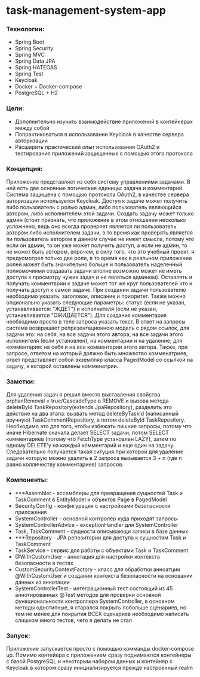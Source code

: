 # task-management-system-app 

### Технологии:
- Spring Boot
- Spring Security
- Spring MVC
- Spring Data JPA
- Spring HATEOAS
- Spring Test
- Keycloak
- Docker + Docker-compose
- PostgreSQL + H2

### Цели:
- Дополнительно изучить взаимодействие приложений в контейнерах между собой
- Попрактиковаться в использовании Keycloak в качестве сервера авторизации
- Расширить практический опыт использования OAuth2 и тестирования приложений защищенных с помощью этого протокола

### Концепция:
Приложение представляет из себя систему управлениями задачами. В ней есть две основные логические единицы: задача и комментарий.
Система защищена с помощью протокола OAuth2, в качестве сервера авторизации используется Keycloak. Доступ к задаче может 
получить либо пользователь с ролью админ, либо пользователь являющийся автором, либо исполнителем этой задачи. Создать задачу может
только админ (стоит признать, что приложение в этом отношении несколько усложнено, ведь оно всегда проверяет является ли пользователь
автором либо исполнителем задачи, в то время как проверять является ли пользователь автором в данном случае не имеет смысла,
потому что если он админ, то он уже может получить доступ, а если не админ, то не может быть автором, впрочем, в силу того,
что это учебный проект, я предусмотрел только две роли, в то время как в реальном приложении ролей может быть значительно больше
и пользователь наделенный полномочиями создавать задачи вполне возможно может не иметь доступа к просмотру чужих задач и не являться админом).
Оставлять и получать комментарии к задаче может тот же круг пользователей что и получать доступ к самой задаче. При создании задачи 
пользователю необходимо указать: заголовок, описание и приоритет. Также можно опционально указать следующие параметры: статус (если не указан, устанавливается: "ЖДЕТ") и 
исполнителя (если не указан, устанавливается "ОЖИДАЕТСЯ"). Для создания комментария необходимо просто в теле запроса указать текст. 
В ответ на запросы система возвращает репрезентационною модель с рядом ссылок, для задачи это: на себя, на все задачи этого автора, на все задачи 
этого исполнителя (если установлен), на комментарии и на удаление; для комментария: на себя и на все комментарии этого автора. Также, при запросе, 
ответом на который должно быть множество комменатриев, ответ представляет собой экземпляр класса PagedModel со ссылкой на задачу, к которой оставлены
комменатрии.

### Заметки:
Для удаления задач я решил вместо выставления свойства orphanRemoval = true/CascadeType в REMOVE и вызова метода deleteById TaskRepository(extends JpaRepository), 
разделить это действие на два этапа: вызвать метод deleteByTaskId (написанный вручную) TaskCommentRepository, а потом deleteById TaskRepository.
Необходимо это для того, чтобы избежать лишние запросы, потому что иначе Hibernate сначала делает SELECT задачи, потом SELECT комментариев (потому что
FetchType установлен LAZY), затем по одному DELETE'у на каждый комментарий и еще один на задачу. Следовательно получается такая ситуция при которой 
для удаление задачи которую можно удалить в 2 запроса вызывается 3 + n (где n равно колличеству комментариев) запросов. 

### Компоненты:
- ***Assembler - ассемблеры для превращения сущностей Task и TaskComment в EntityModel и объектов Page в PagedModel
- SecurityConfig - конфигурация с настройками безопасности приложения
- SystemController - основной контролер куда приходят запросы 
- SystemControllerAdvice - exceptionHandler для SystemController
- Task, TaskComment - сущности описывающи записи в базе данных
- ***Repository - JPA репозитории для доступа к сущностям Task и TaskComment
- TaskService - сервис для работы с объектами Task и TaskComment
- @WithCustomUser - аннотация для настройки контекста безопасности в тестах
- CustomSecurityContextFactory - класс для обработки анноатции @WithCustomUser и создании контекста безопасности
на основании данных из аннотации 
- SystemControllerTest - интеграционный тест состоящий из 45 аннотированных @Test методов 
для проверки основной функциональности контроллера SystemController, в основном методы однотипные, 
я старался покрыть побольше сценариев, но тем не менее для покрытия ВСЕХ сценариев необходимо написать 
слишком много тестов, чего я делать не стал

### Запуск:
Приложение запускается просто с помощью комманды docker-compose up. Помимо контейера с приложением 
сразу поднимаются контейнеры с базой PostgreSQL и некоторым набором данных и контейнер с Keycloak в котором сразу 
инициализируется прежде настроенный realm
